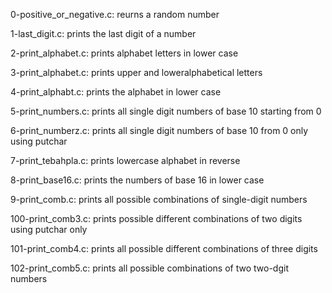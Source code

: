 0-positive_or_negative.c: reurns a random number

1-last_digit.c: prints the last digit of a number

2-print_alphabet.c: prints alphabet letters in lower case

3-print_alphabet.c: prints upper and loweralphabetical letters

4-print_alphabt.c: prints the alphabet in lower case

5-print_numbers.c: prints all single digit numbers of base 10 starting from 0 

6-print_numberz.c: prints all single digit numbers of base 10 from 0 only using
putchar

7-print_tebahpla.c: prints lowercase alphabet in reverse

8-print_base16.c: prints the numbers of base 16 in lower case

9-print_comb.c: prints all possible combinations of single-digit numbers

100-print_comb3.c: prints possible different combinations of two digits using putchar only

101-print_comb4.c: prints all possible different combinations of three digits

102-print_comb5.c: prints all possible combinations of two two-dgit numbers
